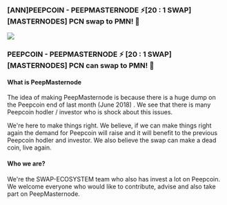 ### [ANN]PEEPCOIN - PEEPMASTERNODE ⚡️[20 : 1 SWAP][MASTERNODES] PCN swap to PMN! 🚀 

![](https://ip.bitcointalk.org/?u=https%3A%2F%2Fi.imgur.com%2FYpLf3rr.png&t=592&c=W7l5F6u_PefH7g)

### PEEPCOIN - PEEPMASTERNODE ⚡️ [20 : 1 SWAP][MASTERNODES] PCN can swap to PMN! 🚀



#### What is PeepMasternode
The idea of making PeepMasternode is because there is a huge dump on the Peepcoin end of last month (June 2018) . We see that there is many Peepcoin hodler / investor who is shock about this issues. 

We're here to make things right. We believe, if we can make things right again the demand for Peepcoin will raise and it will benefit to the previous Peepcoin hodler and investor. We also believe the swap can make a dead coin, live again.


#### Who we are?
We're the SWAP-ECOSYSTEM team who also has invest a lot on Peepcoin. We welcome everyone who would like to contribute, advise and also take part on PeepMasternode. 